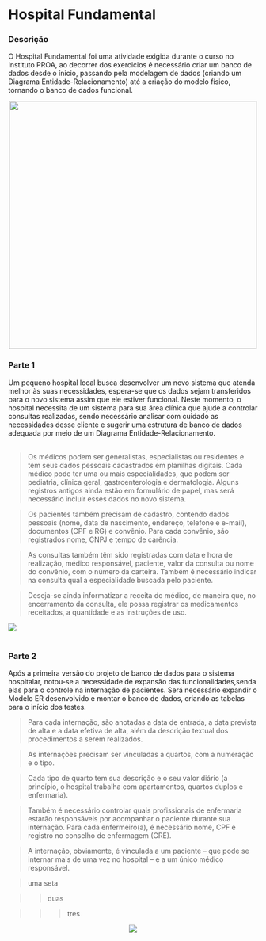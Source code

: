 # Hospital Fundamental



### Descrição
O Hospital Fundamental foi uma atividade exigida durante o curso no Instituto PROA, ao decorrer dos exercicios é necessário criar um banco de dados desde o ínicio, passando pela modelagem de dados (criando um Diagrama Entidade-Relacionamento) até a criação do modelo físico, tornando o banco de dados funcional.
<div align='center'>
<img width='500px' src='https://user-images.githubusercontent.com/111239606/199851587-7ab4e7ce-150e-442b-a27b-cce39b8f9d51.gif'>
</div>

### Parte 1
Um pequeno hospital local busca desenvolver um novo sistema que atenda melhor às suas necessidades, espera-se que os dados sejam transferidos para o novo sistema assim que ele estiver funcional. Neste momento, o hospital necessita de um sistema para sua área clínica que ajude a controlar consultas realizadas, sendo necessário analisar com cuidado as necessidades desse cliente e sugerir uma estrutura de banco de dados adequada por meio de um Diagrama Entidade-Relacionamento.<br><br>

> Os médicos podem ser generalistas, especialistas ou residentes e têm seus dados pessoais cadastrados em planilhas digitais. Cada médico pode ter uma ou mais especialidades, que podem ser pediatria, clínica geral, gastroenterologia e dermatologia. Alguns registros antigos ainda estão em formulário de papel, mas será necessário incluir esses dados no novo sistema.

> Os pacientes também precisam de cadastro, contendo dados pessoais (nome, data de nascimento, endereço, telefone e e-mail), documentos (CPF e RG) e convênio. Para cada convênio, são registrados nome, CNPJ e tempo de carência.

> As consultas também têm sido registradas com data e hora de realização, médico responsável, paciente, valor da consulta ou nome do convênio, com o número da carteira. Também é necessário indicar na consulta qual a especialidade buscada pelo paciente.

> Deseja-se ainda informatizar a receita do médico, de maneira que, no encerramento da consulta, ele possa registrar os medicamentos receitados, a quantidade e as instruções de uso.

<img src='https://user-images.githubusercontent.com/111239606/199850096-4fd3db56-0c63-4997-97d6-7f6d48ebe39e.png'><br><br>

### Parte 2
Após a primeira versão do projeto de banco de dados para o sistema hospitalar, notou-se a necessidade de expansão das funcionalidades,senda elas para o controle na internação de pacientes. Será necessário expandir o Modelo ER desenvolvido e montar o banco de dados, criando as tabelas para o início dos testes.
>Para cada internação, são anotadas a data de entrada, a data prevista de alta e a data efetiva de alta, além da descrição textual dos procedimentos a serem realizados.

>As internações precisam ser vinculadas a quartos, com a numeração e o tipo.

>Cada tipo de quarto tem sua descrição e o seu valor diário (a princípio, o hospital trabalha com apartamentos, quartos duplos e enfermaria).

>Também é necessário controlar quais profissionais de enfermaria estarão responsáveis por acompanhar o paciente durante sua internação. Para cada enfermeiro(a), é necessário nome, CPF e registro no conselho de enfermagem (CRE).

>A internação, obviamente, é vinculada a um paciente – que pode se internar mais de uma vez no hospital – e a um único médico responsável.

>uma seta

>>duas

>>>tres

<div align='center'>
<img src='https://user-images.githubusercontent.com/111239606/199850715-9de1232a-0b17-4758-8b9c-af0de0c4e534.png'>
</div>
